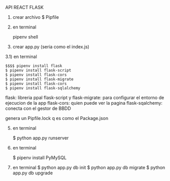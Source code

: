 API REACT FLASK

1) crear archivo $ Pipfile


2) en terminal

    $$$$ pipenv shell 


3) crear app.py (seria como el index.js)

3.1) en terminal

    $$$$ pipenv install flask
    $ pipenv install flask-script
    $ pipenv install flask-cors
    $ pipenv install flask-migrate
    $ pipenv install flask-cors
    $ pipenv install flask-sqlalchemy

flask: libreria ppal
flask-script y flask-migrate: para configurar el entorno de ejecucion de la app 
flask-cors: quien puede ver la pagina
flask-sqalchemy: conecta con el gestor de BBDD

genera un Pipfile.lock q es como el Package.json


5) en terminal 
    
    $ python app.py runserver


6) en terminal

    $ pipenv install PyMySQL

    
6) en terminal
    $ python app.py db init
    $ python app.py db migrate
    $ python app.py db upgrade

